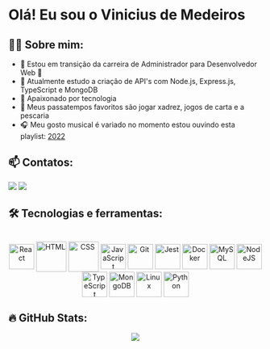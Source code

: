  <h1>Olá! Eu sou o Vinicius de Medeiros</h1>
  
<div>
   <h2>🧑‍💻 Sobre mim:</h2>
    <ul>
      <li>🔭 Estou em transição da carreira de Administrador para Desenvolvedor Web 🚀</li>
      <li>🌱 Atualmente estudo a criação de API's com Node.js, Express.js, TypeScript e MongoDB</li>
      <li>💚 Apaixonado por tecnologia</li>
      <li>🎲 Meus passatempos favoritos são jogar xadrez, jogos de carta e a pescaria</li>
      <li>🎧 Meu gosto musical é variado no momento estou ouvindo esta playlist: <a href="https://open.spotify.com/playlist/5S1Io7f85MalkteLPXhO1Q?si=c41167dd3db14d43" target="_blank" >2022</a></li>
    </ul>
</div>

<div>
  <h2>📫 Contatos:</h2>
  <a href="mailto:vmeedeiros@gmail.com" target="_blank"><img src="https://img.shields.io/badge/Gmail-D14836?style=for-the-badge&logo=gmail&logoColor=white"></a> 
 <a href="https://www.linkedin.com/in/vmedeiros/" target="_blank"><img src="https://img.shields.io/badge/LinkedIn-0077B5?style=for-the-badge&logo=linkedin&logoColor=white"></a>
</div>

<div>
  <h2>🛠️ Tecnologias e ferramentas:</h2>
  <div style="display: inline_block" align="center" ><br>
  <img align="center" alt="React" heigh="50" width="50" src="https://cdn.jsdelivr.net/gh/devicons/devicon/icons/react/react-original-wordmark.svg" />
  <img align="center" alt="HTML" height="60" width="60" src="https://cdn.jsdelivr.net/gh/devicons/devicon/icons/html5/html5-plain-wordmark.svg" />
  <img align="center" alt="CSS" heigh="60" width="60" src="https://cdn.jsdelivr.net/gh/devicons/devicon/icons/css3/css3-plain-wordmark.svg" />
  <img align="center" alt="JavaScript" height="50" width="50" src="https://cdn.jsdelivr.net/gh/devicons/devicon/icons/javascript/javascript-plain.svg" />
  <img align="center" alt="Git" height="50" width="50" src="https://cdn.jsdelivr.net/gh/devicons/devicon/icons/git/git-original.svg" />
  <img align="center" alt="Jest" heigh="50" width="50" src="https://cdn.jsdelivr.net/gh/devicons/devicon/icons/jest/jest-plain.svg" />
  <img align="center" alt="Docker" heigh="50" width="50" src="https://cdn.jsdelivr.net/gh/devicons/devicon/icons/docker/docker-plain-wordmark.svg" />
  <img align="center" alt="MySQL" heigh="50" width="50" src="https://cdn.jsdelivr.net/gh/devicons/devicon/icons/mysql/mysql-original.svg" />
  <img align="center" alt="NodeJS" heigh="50" width="50" src="https://cdn.jsdelivr.net/gh/devicons/devicon/icons/nodejs/nodejs-original.svg" />
  <img align="center" alt="TypeScript" heigh="50" width="50" src="https://cdn.jsdelivr.net/gh/devicons/devicon/icons/typescript/typescript-plain.svg" />
  <img align="center" alt="MongoDB" heigh="50" width="50" src="https://cdn.jsdelivr.net/gh/devicons/devicon/icons/mongodb/mongodb-original.svg" />
  <img align="center" alt="Linux" heigh="50" width="50" src="https://cdn.jsdelivr.net/gh/devicons/devicon/icons/linux/linux-original.svg" />
  <img align="center" alt="Python" heigh="50" width="50" src="https://cdn.jsdelivr.net/gh/devicons/devicon/icons/python/python-original-wordmark.svg" />
          
</div>
</div>

<div>
  <h2>🔥 GitHub Stats:</h2>
  <p align="center">
    <a href="https://git.io/streak-stats"><img src="https://streak-stats.demolab.com?user=vmedeir0s&theme=dark&locale=pt-br"/></a>
  </p>
</div>


 
